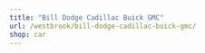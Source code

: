 ```yaml
---
title: "Bill Dodge Cadillac Buick GMC"
url: /westbrook/bill-dodge-cadillac-buick-gmc/
shop: car
---
```

